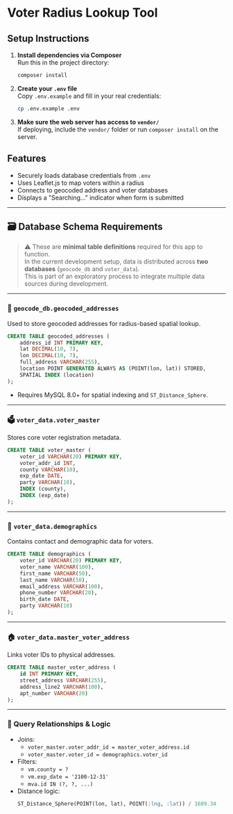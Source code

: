# Voter Radius Lookup Tool

## Setup Instructions

1. **Install dependencies via Composer**  
   Run this in the project directory:
   ```bash
   composer install
   ```

2. **Create your `.env` file**  
   Copy `.env.example` and fill in your real credentials:
   ```bash
   cp .env.example .env
   ```

3. **Make sure the web server has access to `vendor/`**  
   If deploying, include the `vendor/` folder or run `composer install` on the server.

## Features

- Securely loads database credentials from `.env`
- Uses Leaflet.js to map voters within a radius
- Connects to geocoded address and voter databases
- Displays a "Searching..." indicator when form is submitted



---

## 🗃️ Database Schema Requirements

> ⚠️ These are **minimal table definitions** required for this app to function.  
> In the current development setup, data is distributed across **two databases** (`geocode_db` and `voter_data`).  
> This is part of an exploratory process to integrate multiple data sources during development.

---

### 📍 `geocode_db.geocoded_addresses`

Used to store geocoded addresses for radius-based spatial lookup.

```sql
CREATE TABLE geocoded_addresses (
    address_id INT PRIMARY KEY,
    lat DECIMAL(10, 7),
    lon DECIMAL(10, 7),
    full_address VARCHAR(255),
    location POINT GENERATED ALWAYS AS (POINT(lon, lat)) STORED,
    SPATIAL INDEX (location)
);
```

- Requires MySQL 8.0+ for spatial indexing and `ST_Distance_Sphere`.

---

### 🗳️ `voter_data.voter_master`

Stores core voter registration metadata.

```sql
CREATE TABLE voter_master (
    voter_id VARCHAR(20) PRIMARY KEY,
    voter_addr_id INT,
    county VARCHAR(10),
    exp_date DATE,
    party VARCHAR(10),
    INDEX (county),
    INDEX (exp_date)
);
```

---

### 👤 `voter_data.demographics`

Contains contact and demographic data for voters.

```sql
CREATE TABLE demographics (
    voter_id VARCHAR(20) PRIMARY KEY,
    voter_name VARCHAR(100),
    first_name VARCHAR(50),
    last_name VARCHAR(50),
    email_address VARCHAR(100),
    phone_number VARCHAR(20),
    birth_date DATE,
    party VARCHAR(10)
);
```

---

### 🏠 `voter_data.master_voter_address`

Links voter IDs to physical addresses.

```sql
CREATE TABLE master_voter_address (
    id INT PRIMARY KEY,
    street_address VARCHAR(255),
    address_line2 VARCHAR(100),
    apt_number VARCHAR(20)
);
```

---

### 🔗 Query Relationships & Logic

- Joins:
  - `voter_master.voter_addr_id = master_voter_address.id`
  - `voter_master.voter_id = demographics.voter_id`
- Filters:
  - `vm.county = ?`
  - `vm.exp_date = '2100-12-31'`
  - `mva.id IN (?, ?, ...)`
- Distance logic:
  ```sql
  ST_Distance_Sphere(POINT(lon, lat), POINT(:lng, :lat)) / 1609.34
  ```

